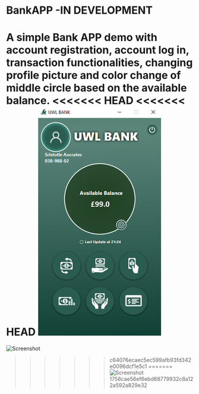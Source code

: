 # BankAPP -IN DEVELOPMENT
A simple Bank APP demo with account registration, account log in, transaction functionalities, changing profile picture
and color change of middle circle based on the available balance.
<<<<<<< HEAD
<<<<<<< HEAD
![Screenshot](application_screenshot.png)
=======
![Screenshot](BAnkAPP/src\main\resources\media\application_screenshot.png)
>>>>>>> c64076ecaec5ec599afb93fd342e0096dcf1e5c1
=======
![Screenshot](BAnkAPP\src\main\resources\media\application_screenshot.png)
>>>>>>> 1758cae56ef6ebd68779932c8a122a592a829e32
